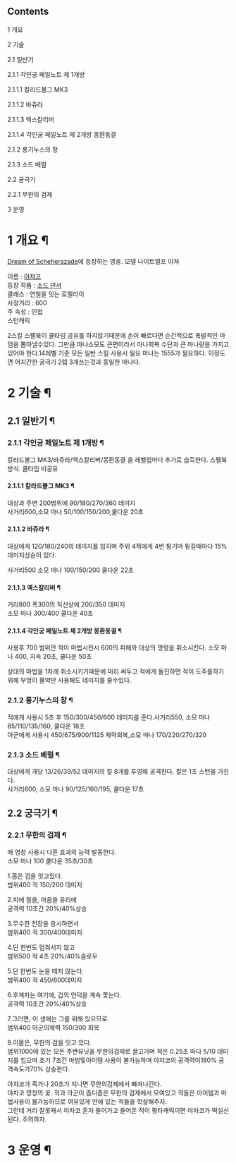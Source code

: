 ## Contents

    

1 개요

2 기술

    

2.1 일반기

    

2.1.1 각인궁 페일노트 제 1개방

    

2.1.1.1 칼라드볼그 MK3

2.1.1.2 바쥬라

2.1.1.3 엑스칼리버

2.1.1.4 각인궁 페일노트 제 2개방 몽환동결

2.1.2 롱기누스의 창

2.1.3 소드 베럴

2.2 궁극기

    

2.2.1 무한의 검제

3 운영

# 1 개요 ¶

[Dream of Scheherazade](Dream%20of%20Scheherazade.md)에 등장하는 영웅. 모델 나이트엘프 아쳐

  

이름 : [아챠코](%EC%95%84%EC%B1%A0%EC%BD%94.md)  
등장 작품 : [소드 댄서](%EC%86%8C%EB%93%9C%20%EB%8C%84%EC%84%9C.md)  
클래스 : 연철을 잇는 로렐라이  
사정거리 : 600  
주 속성 : 민첩  
스턴캐릭

  

2스킬 스펠북이 쿨타임 공유를 하지않기때문에 손이 빠르다면 순간적으로 폭발적인 마뎀을 뽑아낼수있다. 그만큼 마나소모도 큰편이라서 마나회복
수단과 큰 마나량을 가지고 있어야 한다.14레벨 기준 모든 일반 스킬 사용시 필요 마나는 1555가 필요하다. 이정도면 어지간한 궁극기 2렙
3개쓰는것과 동일한 마나다.  

# 2 기술 ¶

## 2.1 일반기 ¶

### 2.1.1 각인궁 페일노트 제 1개방 ¶

칼라드볼그 MK3/바쥬라/엑스칼리버/몽환동결 을 레벨업마다 추가로 습득한다. 스펠북방식. 쿨타임 비공유  

#### 2.1.1.1 칼라드볼그 MK3 ¶

대상과 주변 200범위에 90/180/270/360 데미지  
사거리600,소모 마나 50/100/150/200,쿨다운 20초

#### 2.1.1.2 바쥬라 ¶

대상에게 120/180/240의 데미지를 입히며 주위 4적에게 4번 튕기며 튕길때마다 15% 데미지상승이 있다.  

  

사거리500 소모 마나 100/150/200 쿨다운 22초  

#### 2.1.1.3 엑스칼리버 ¶

거리800 폭300의 직선상에 200/350 데미지  
소모 마나 300/400 쿨다운 40초

#### 2.1.1.4 각인궁 페일노트 제 2개방 몽환동결 ¶

사용후 700 범위안 적이 마법시전시 600의 피해와 대상의 명령을 취소시킨다. 소모 마나 400, 지속 20초, 쿨다운 50초  

  

상대의 마법을 1차례 취소시키기때문에 미리 써두고 적에게 돌진하면 적이 도주를하기위해 부엉이 물약만 사용해도 데미지를 줄수있다.  

### 2.1.2 롱기누스의 창 ¶

적에게 사용시 5초 후 150/300/450/600 데미지를 준다.사거리550, 소모 마나 85/110/135/160, 쿨다운 18초  
아군에게 사용시 450/675/900/1125 체력회복,소모 마나 170/220/270/320

### 2.1.3 소드 베럴 ¶

대상에게 개당 13/26/39/52 데미지의 칼 8개를 투영해 공격한다. 칼은 1초 스턴을 가진다.  
사거리600, 소모 마나 90/125/160/195, 쿨다운 17초

## 2.2 궁극기 ¶

### 2.2.1 무한의 검제 ¶

매 영창 사용시 다른 효과의 능력 발동한다.  
소모 마나 100 쿨다운 35초/30초

  

1.몸은 검을 잇고있다.  
범위400 적 150/200 데미지

  

2.피에 철을, 마음을 유리에  
공격력 10초간 20%/40%상승

  

3.무수한 전장을 응시하면서  
범위400 적 300/400데미지

  

4.단 한번도 멈춰서지 않고  
범위500 적 4초 20%/40%슬로우

  

5.단 한번도 눈을 떼지 않는다.  
범위400 적 450/600데미지

  

6.후계자는 여기에, 검의 언덕을 계속 쫓는다.  
공격력 10초간 20%/40%상승

  

7.그러면, 이 생애는 그를 위해 있으므로.  
범위400 아군의체력 150/300 회복

  

8.이몸은, 무한의 검을 잇고 있다.  
범위1000에 있는 모든 주변유닛을 무한의검제로 끌고가며 적은 0.25초 마다 5/10 데미지를 입으며 초기 7초간 마법및아이템 사용이
불가능하며 아챠코의 공격력이180% 공격속도가70% 상승한다.

  

아챠코가 죽거나 20초가 지나면 무한의검제에서 빠져나간다.  
야차코 영창의 꽃. 적과 아군이 좁디좁은 무한의 검제에서 모여있고 적들은 아이템과 마법사용이 불가능하므로 여유있게 안에 있는 적들을
학살해주자.  
그런데 거리 잘못재서 야차코 혼자 들어가고 들어온 적이 평타캐릭이면 야차코가 떡실신된다. 주의하자.

# 3 운영 ¶

